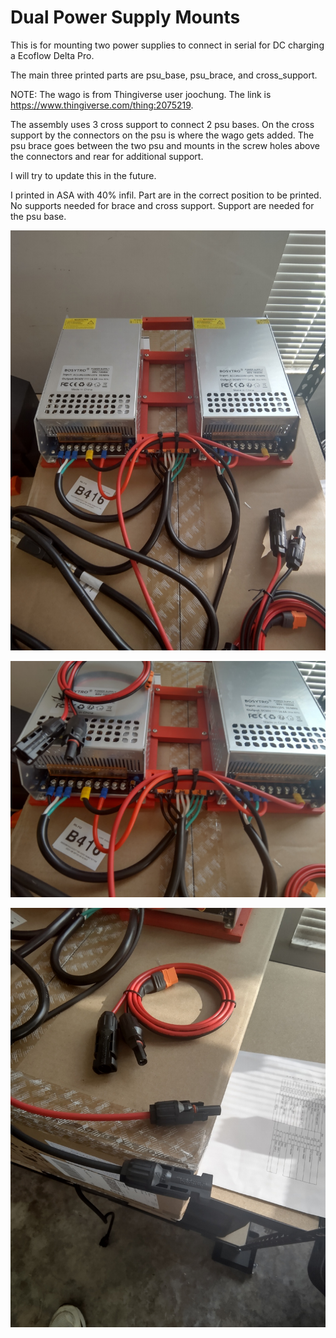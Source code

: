 # Dual Power Supply Mounts

This is for mounting two power supplies to connect in serial for DC charging a Ecoflow Delta Pro.

The main three printed parts are psu_base, psu_brace, and cross_support.

NOTE: The wago is from Thingiverse user joochung.  The link is https://www.thingiverse.com/thing:2075219.

The assembly uses 3 cross support to connect 2 psu bases.  On the cross support by the connectors on the psu is where the wago gets added.  The psu brace goes between the two psu and mounts in the screw holes above the connectors and rear for additional support.

I will try to update this in the future.

I printed in ASA with 40% infil.  Part are in the correct position to be printed.  No supports needed for brace and cross support.  Support are needed for the psu base.

![Dual Power Supplies](images/dual_powersupply.jpg?raw=true "Dual PSU")

![Cnnections](images/dual_ps_connections.jpg?raw=true "Connections")

![Connectors](images/connectors.jpg?raw=true "Connectors")

